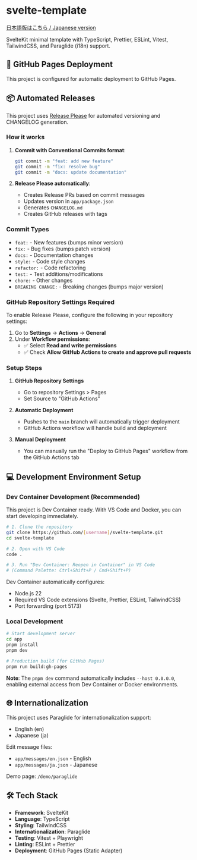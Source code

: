 # svelte-template

[日本語版はこちら / Japanese version](README-JA.md)

SvelteKit minimal template with TypeScript, Prettier, ESLint, Vitest, TailwindCSS, and Paraglide (i18n) support.

## 🚀 GitHub Pages Deployment

This project is configured for automatic deployment to GitHub Pages.

## 📦 Automated Releases

This project uses [Release Please](https://github.com/googleapis/release-please) for automated versioning and CHANGELOG generation.

### How it works

1. **Commit with Conventional Commits format**:
   ```bash
   git commit -m "feat: add new feature"
   git commit -m "fix: resolve bug"
   git commit -m "docs: update documentation"
   ```

2. **Release Please automatically**:
   - Creates Release PRs based on commit messages
   - Updates version in `app/package.json`
   - Generates `CHANGELOG.md`
   - Creates GitHub releases with tags

### Commit Types

- `feat:` - New features (bumps minor version)
- `fix:` - Bug fixes (bumps patch version)
- `docs:` - Documentation changes
- `style:` - Code style changes
- `refactor:` - Code refactoring
- `test:` - Test additions/modifications
- `chore:` - Other changes
- `BREAKING CHANGE:` - Breaking changes (bumps major version)

### GitHub Repository Settings Required

To enable Release Please, configure the following in your repository settings:

1. Go to **Settings** → **Actions** → **General**
2. Under **Workflow permissions**:
   - ✅ Select **Read and write permissions**
   - ✅ Check **Allow GitHub Actions to create and approve pull requests**

### Setup Steps

1. **GitHub Repository Settings**
   - Go to repository Settings > Pages
   - Set Source to "GitHub Actions"

2. **Automatic Deployment**
   - Pushes to the `main` branch will automatically trigger deployment
   - GitHub Actions workflow will handle build and deployment

3. **Manual Deployment**
   - You can manually run the "Deploy to GitHub Pages" workflow from the GitHub Actions tab

## 💻 Development Environment Setup

### Dev Container Development (Recommended)

This project is Dev Container ready. With VS Code and Docker, you can start developing immediately.

```bash
# 1. Clone the repository
git clone https://github.com/[username]/svelte-template.git
cd svelte-template

# 2. Open with VS Code
code .

# 3. Run "Dev Container: Reopen in Container" in VS Code
# (Command Palette: Ctrl+Shift+P / Cmd+Shift+P)
```

Dev Container automatically configures:
- Node.js 22
- Required VS Code extensions (Svelte, Prettier, ESLint, TailwindCSS)
- Port forwarding (port 5173)

### Local Development

```bash
# Start development server
cd app
pnpm install
pnpm dev

# Production build (for GitHub Pages)
pnpm run build:gh-pages
```

**Note**: The `pnpm dev` command automatically includes `--host 0.0.0.0`, enabling external access from Dev Container or Docker environments.

## 🌐 Internationalization

This project uses Paraglide for internationalization support:
- English (en)
- Japanese (ja)

Edit message files:
- `app/messages/en.json` - English
- `app/messages/ja.json` - Japanese

Demo page: `/demo/paraglide`

## 🛠️ Tech Stack

- **Framework**: SvelteKit
- **Language**: TypeScript
- **Styling**: TailwindCSS
- **Internationalization**: Paraglide
- **Testing**: Vitest + Playwright
- **Linting**: ESLint + Prettier
- **Deployment**: GitHub Pages (Static Adapter)